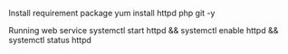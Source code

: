 Install requirement package
yum install httpd php git -y

Running web service
systemctl start httpd && systemctl enable httpd && systemctl status httpd
